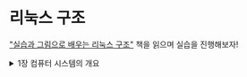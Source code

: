 # 리눅스 구조

["실습과 그림으로 배우는 리눅스 구조"](https://www.aladin.co.kr/shop/wproduct.aspx?ItemId=181554153) 책을 읽으며 실습을 진행해보자!

<details>
<summary>1장 컴퓨터 시스템의 개요</summary>

### 리눅스의 주요 역할
- OS가 없으면 여러개의 프로세스가 각자 디바이스를 조작하는 코드를 작성해야함
    - 개발 비용이 커짐
    - 모든 개발자가 디바이스 스펙을 알아야 함 
    - ✅ 리눅스에서는 디바이스 드라이버를 통해 각 프로세스가 디바이스에 접근
- 프로세스가 직접 하드웨어에 접근하는 것을 막아야 함
  - CPU에는 커널모드, 사용자 모드 존재
  - ✅ 커널모드 일때만 디바이스에 접근 가능
  - 또한 커널모드에서는?
    - 프로세스 관리, 스케줄링
    - 메모리 관리
  - OS는 커널 + 사용자 모드에서 동작하는 다양한 프로그램
- 프로세스 실행은 다양한 계층 구조를 구성하며 동작
- 저장 장치에 보관된 데이터는 디바이스 드라이버에 직접 요청해 접근 가능하지만, 보통 `파일 시스템`을 통해 편하게 접근

</details>